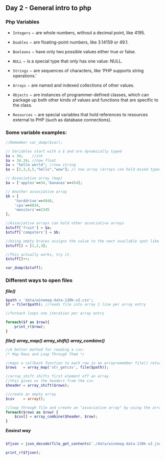 ## Day 2 - General intro to php

### Php Variables

- `Integers` − are whole numbers, without a decimal point, like 4195.

- `Doubles` − are floating-point numbers, like 3.14159 or 49.1.

- `Booleans` − have only two possible values either true or false.

- `NULL` − is a special type that only has one value: NULL.

- `Strings` − are sequences of characters, like 'PHP supports string operations.'

- `Arrays` − are named and indexed collections of other values.

- `Objects` − are instances of programmer-defined classes, which can package up both other kinds of values and functions that are specific to the class.

- `Resources` − are special variables that hold references to resources external to PHP (such as database connections).

### Some variable examples:

```php
//Remember var_dump($var);

// Variables start with a $ and are dynamically typed
$a = 34;    //int
$a = 34.34; //now float
$a = "hello world"; //now string
$a = [2,3,4,5,"hello","wow"]; // now array (arrays can hold mixed types)

// Associative array (map)
$a = ['apples'=>34,'bananas'=>454];

// Another associative array
$b = [
    'harddrive'=>4848,
    'cpu'=>8834,
    'monitors'=>2345
];

//Associative arrays can hold other associative arrays
$stuff['fruit'] = $a;
$stuff['computers'] = $b;

//Using empty braces assigns the value to the next available spot like "push"
$stuff[] = [1,2,3];

//This actually works, try it.
$stuff[]++;

var_dump($stuff);
```

### Different ways to open files

___file()___
```php
$path = 'data/winemag-data-130k-v2.csv';
$f = file($path); //reads file into array 1 line per array entry

//foreach loops one iteration per array entry

foreach($f as $row){
    print_r($row);
}
```

___file()___ ___array_map()___ ___array_shift()___ ___array_combine()___
```php
//A better method for reading a csv:
/* Map Rows and Loop Through Them */

//maps a callback function to each row in an arrayremember file() returns an array 
$rows   = array_map('str_getcsv', file($path));   

//array_shift shifts first element off an array.
//this gives us the headers from the csv
$header = array_shift($rows);        

//create an empty array
$csv    = array();

//loop through file and create an "associative array" by using the array_combine function
foreach($rows as $row) {
    $csv[] = array_combine($header, $row);
}
```

___Easiest way___
```php

$fjson = json_decode(file_get_contents('./data/winemag-data-130k-v2.json'),true);

print_r($fjson);

```